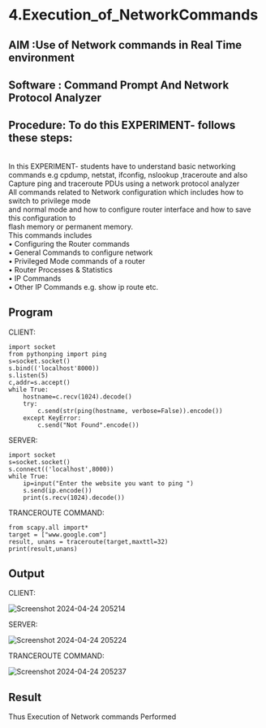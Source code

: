 # 4.Execution_of_NetworkCommands
## AIM :Use of Network commands in Real Time environment
## Software : Command Prompt And Network Protocol Analyzer
## Procedure: To do this EXPERIMENT- follows these steps:
<BR>
In this EXPERIMENT- students have to understand basic networking commands e.g cpdump, netstat, ifconfig, nslookup ,traceroute and also Capture ping and traceroute PDUs using a network protocol analyzer 
<BR>
All commands related to Network configuration which includes how to switch to privilege mode
<BR>
and normal mode and how to configure router interface and how to save this configuration to
<BR>
flash memory or permanent memory.
<BR>
This commands includes
<BR>
• Configuring the Router commands
<BR>
• General Commands to configure network
<BR>
• Privileged Mode commands of a router 
<BR>
• Router Processes & Statistics
<BR>
• IP Commands
<BR>
• Other IP Commands e.g. show ip route etc.
<BR>

##  Program


CLIENT:
```
import socket 
from pythonping import ping 
s=socket.socket() 
s.bind(('localhost'8000)) 
s.listen(5) 
c,addr=s.accept() 
while True: 
    hostname=c.recv(1024).decode() 
    try: 
        c.send(str(ping(hostname, verbose=False)).encode()) 
    except KeyError: 
        c.send("Not Found".encode())
```

SERVER:
```
import socket 
s=socket.socket() 
s.connect(('localhost',8000)) 
while True: 
    ip=input("Enter the website you want to ping ") 
    s.send(ip.encode()) 
    print(s.recv(1024).decode())
```
TRANCEROUTE COMMAND:
```
from scapy.all import* 
target = ["www.google.com"] 
result, unans = traceroute(target,maxttl=32) 
print(result,unans)
```
## Output

CLIENT:


![Screenshot 2024-04-24 205214](https://github.com/pragachellapillai/4.Execution_of_NetworkCommends/assets/148254952/5a2b4417-2e82-4c51-9d46-be7c40e8cec9)


SERVER:

![Screenshot 2024-04-24 205224](https://github.com/pragachellapillai/4.Execution_of_NetworkCommends/assets/148254952/c0416350-a96a-4c24-af10-534774eb8f05)


TRANCEROUTE COMMAND:

![Screenshot 2024-04-24 205237](https://github.com/pragachellapillai/4.Execution_of_NetworkCommends/assets/148254952/a35c016a-312d-47f9-bb0f-6180000ccbee)


## Result
Thus Execution of Network commands Performed 
